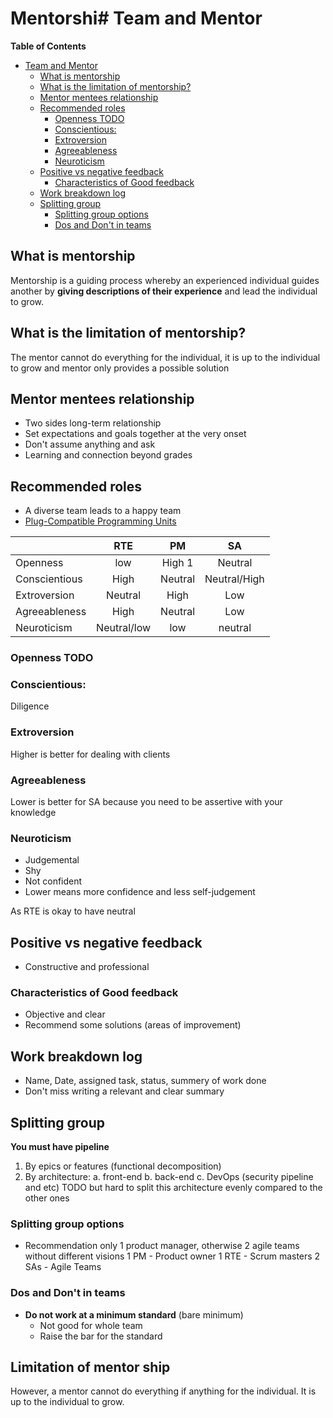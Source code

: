 # Mentorshi# Team and Mentor

<!-- markdown-toc start - Don't edit this section. Run M-x markdown-toc-refresh-toc -->
**Table of Contents**

- [Team and Mentor](#team-and-mentor)
    - [What is mentorship](#what-is-mentorship)
    - [What is the limitation of mentorship?](#what-is-the-limitation-of-mentorship)
    - [Mentor mentees relationship](#mentor-mentees-relationship)
    - [Recommended roles](#recommended-roles)
        - [Openness TODO](#openness-todo)
        - [Conscientious:](#conscientious)
        - [Extroversion](#extroversion)
        - [Agreeableness](#agreeableness)
        - [Neuroticism](#neuroticism)
    - [Positive vs negative feedback](#positive-vs-negative-feedback)
        - [Characteristics of Good feedback](#characteristics-of-good-feedback)
    - [Work breakdown log](#work-breakdown-log)
    - [Splitting group](#splitting-group)
        - [Splitting group options](#splitting-group-options)
        - [Dos and Don't in teams](#dos-and-dont-in-teams)

<!-- markdown-toc end -->

## What is mentorship

Mentorship is a guiding process whereby an experienced individual guides another by **giving descriptions of their experience** and lead the individual to grow.

## What is the limitation of mentorship?

The mentor cannot do everything for the individual, it is up to the individual to grow and mentor only provides a possible solution

## Mentor mentees relationship

* Two sides long-term relationship
* Set expectations and goals together at the very onset
* Don't assume anything and ask
* Learning and connection beyond grades

## Recommended roles

* A diverse team leads to a happy team
* [Plug-Compatible Programming Units](/Users/rubber/University-notes/FIT2101/agile-uncommon-things-to-know/)

|               | RTE         | PM      | SA           |
|---------------|:-----------:|:-------:|:------------:|
| Openness      | low         | High 1  | Neutral      |
| Conscientious | High        | Neutral | Neutral/High |
| Extroversion  | Neutral     | High    | Low          |
| Agreeableness | High        | Neutral | Low          |
| Neuroticism   | Neutral/low | low     | neutral      |
  
### Openness TODO  

### Conscientious: 
Diligence

### Extroversion
Higher is better for dealing with clients

### Agreeableness
Lower is better for SA because you need to be assertive with your knowledge

### Neuroticism
* Judgemental
* Shy
* Not confident
* Lower means more confidence and less self-judgement

As RTE is okay to have neutral

## Positive vs negative feedback
* Constructive and professional

### Characteristics of Good feedback
* Objective and clear
* Recommend some solutions (areas of improvement)

## Work breakdown log
* Name, Date, assigned task, status, summery of work done
* Don't miss writing a relevant and clear summary

## Splitting group
**You must have pipeline** 

1. By epics or features (functional decomposition)
2. By architecture:
    a. front-end
    b. back-end
    c. DevOps (security pipeline and etc) TODO but hard to split this architecture evenly compared to the other ones

### Splitting group options
* Recommendation only 1 product manager, otherwise 2 agile teams without different visions
1 PM - Product owner
1 RTE - Scrum masters
2 SAs - Agile Teams

### Dos and Don't in teams
* **Do not work at a minimum standard** (bare minimum)
     * Not good for whole team
     * Raise the bar for the standard
     
## Limitation of mentor ship
However, a mentor cannot do everything if anything for the individual. It is up to the individual to grow.


